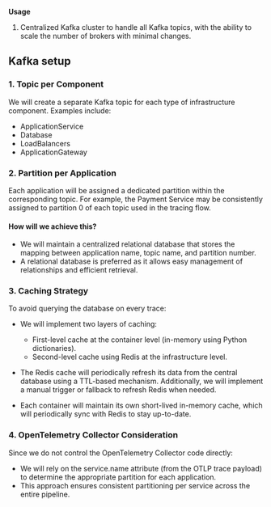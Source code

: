 **Usage**
1. Centralized Kafka cluster to handle all Kafka topics, with the ability to scale the number of brokers with minimal changes.

## Kafka setup

### 1. Topic per Component

We will create a separate Kafka topic for each type of infrastructure component. Examples include:

* ApplicationService
* Database
* LoadBalancers
* ApplicationGateway


### 2. Partition per Application

Each application will be assigned a dedicated partition within the corresponding topic. For example, the Payment Service may be consistently assigned to partition 0 of each topic used in the tracing flow.

#### How will we achieve this?

* We will maintain a centralized relational database that stores the mapping between application name, topic name, and partition number.
* A relational database is preferred as it allows easy management of relationships and efficient retrieval.


### 3. Caching Strategy

To avoid querying the database on every trace:

* We will implement two layers of caching:

  * First-level cache at the container level (in-memory using Python dictionaries).
  * Second-level cache using Redis at the infrastructure level.

* The Redis cache will periodically refresh its data from the central database using a TTL-based mechanism. Additionally, we will implement a manual trigger or fallback to refresh Redis when needed.

* Each container will maintain its own short-lived in-memory cache, which will periodically sync with Redis to stay up-to-date.


### 4. OpenTelemetry Collector Consideration

Since we do not control the OpenTelemetry Collector code directly:

* We will rely on the service.name attribute (from the OTLP trace payload) to determine the appropriate partition for each application.
* This approach ensures consistent partitioning per service across the entire pipeline.
